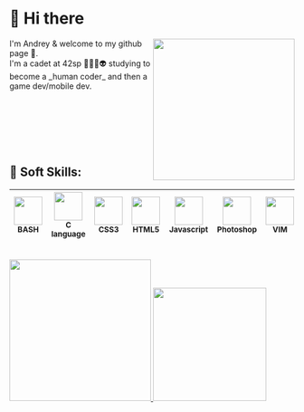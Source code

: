 # 👋 Hi there 
<img src="https://user-images.githubusercontent.com/81233149/187807302-33d9f9f8-ed0e-4812-ac2e-40bae2357fa1.png" width="250" height="250" align="right">
I'm Andrey & welcome to my github page 🙂.<br>
I'm a cadet at 42sp 👨‍🚀🚀👽 studying to become a _human coder_ and then a game dev/mobile dev.<br>
<br><br><br><br><br><br>

## 🧠 Soft Skills: 
<img src="https://cdn.jsdelivr.net/gh/devicons/devicon/icons/bash/bash-plain.svg" width="50" height="50"><br><sub>BASH</sub> | <img src="https://cdn.jsdelivr.net/gh/devicons/devicon/icons/c/c-plain.svg" width="50" height="50"><br><sub>C language</sub> | <img src="https://cdn.jsdelivr.net/gh/devicons/devicon/icons/css3/css3-plain-wordmark.svg" width="50" height="50"><br><sub>CSS3</sub> | <img src="https://cdn.jsdelivr.net/gh/devicons/devicon/icons/html5/html5-plain-wordmark.svg" width="50" height="50"><br><sub>HTML5</sub> | <img src="https://cdn.jsdelivr.net/gh/devicons/devicon/icons/javascript/javascript-plain.svg" width="50" height="50"><br><sub>Javascript</sub> | <img src="https://cdn.jsdelivr.net/gh/devicons/devicon/icons/photoshop/photoshop-line.svg" width="50" height="50"><br><sub>Photoshop</sub> | <img src="https://cdn.jsdelivr.net/gh/devicons/devicon/icons/vim/vim-original.svg" width="50" height="50"><br><sub>VIM</sub>
:---: | :---: | :---: | :---: | :---: | :---: | :---:
<br>

<a href="https://github.com/andreyvdl">
<img width="250em" src="https://github-readme-stats.vercel.app/api/top-langs/?username=andreyvdl&langs_count=7&theme=chartreuse-dark"/>
<img height="200em" src="https://github-readme-stats.vercel.app/api?username=andreyvdl&show_icons=true&theme=chartreuse-dark&include_all_commits=true&count_private=true"/>
<br>



<!--
**andreyvdl/andreyvdl** is a ✨ _special_ ✨ repository because its `README.md` (this file) appears on your GitHub profile.

Here are some ideas to get you started:

- 🔭 I’m currently working on ...
- 🌱 I’m currently learning ...
- 👯 I’m looking to collaborate on ...
- 🤔 I’m looking for help with ...
- 💬 Ask me about ...
- 📫 How to reach me: ...
- 😄 Pronouns: ...
- ⚡ Fun fact: ...
-->


